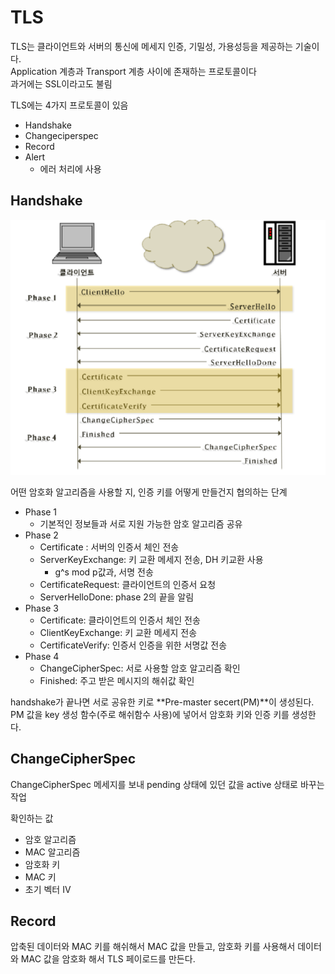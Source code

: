 # TLS

TLS는 클라이언트와 서버의 통신에 메세지 인증, 기밀성, 가용성등을 제공하는 기술이다.  
Application 계층과 Transport 계층 사이에 존재하는 프로토콜이다  
과거에는 SSL이라고도 불림 

TLS에는 4가지 프로토콜이 있음

- Handshake
- Changeciperspec
- Record
- Alert
  - 에러 처리에 사용

## Handshake

<img src="TLS handshake.png">

어떤 암호화 알고리즘을 사용할 지, 인증 키를 어떻게 만들건지 협의하는 단계

- Phase 1
  - 기본적인 정보들과 서로 지원 가능한 암호 알고리즘 공유
- Phase 2
  - Certificate : 서버의 인증서 체인 전송
  - ServerKeyExchange: 키 교환 메세지 전송,  DH 키교환 사용
    - g^s mod p값과, 서명 전송
  - CertificateRequest: 클라이언트의 인증서 요청
  - ServerHelloDone: phase 2의 끝을 알림
- Phase 3
  - Certificate: 클라이언트의 인증서 체인 전송
  - ClientKeyExchange: 키 교환 메세지 전송
  - CertificateVerify: 인증서 인증을 위한 서명값 전송
- Phase 4
  - ChangeCipherSpec: 서로 사용할 암호 알고리즘 확인
  - Finished: 주고 받은 메시지의 해쉬값 확인

handshake가 끝나면 서로 공유한 키로 **Pre-master secert(PM)**이 생성된다.  
PM 값을 key 생성 함수(주로 해쉬함수 사용)에 넣어서 암호화 키와 인증 키를 생성한다.  

## ChangeCipherSpec

ChangeCipherSpec 메세지를 보내 pending 상태에 있던 값을 active 상태로 바꾸는 작업

확인하는 값

- 암호 알고리즘
- MAC 알고리즘
- 암호화 키
- MAC 키
- 초기 벡터 IV

## Record

압축된 데이터와 MAC 키를 해쉬해서 MAC 값을 만들고, 암호화 키를 사용해서 데이터와 MAC 값을 암호화 해서 TLS 페이로드를 만든다.

